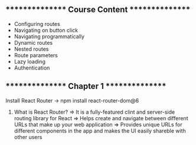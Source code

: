 ************** Course Content **************
------------------------------------------------------
- Configuring routes
- Navigating on button click
- Navigating programmatically
- Dynamic routes
- Nested routes
- Route parameters 
- Lazy loading
- Authentication

************** Chapter 1 **************
------------------------------------------------------
Install React Router
-> npm install react-router-dom@6

1) What is React Router?
=> It is a fully-featured clint and server-side routing library for React
=> Helps create and navigate between different URLs that make up your web application
=> Provides unique URLs for different components in the app and makes the UI easily shareble with other users

